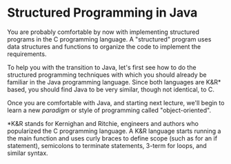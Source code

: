 # Structured Programming in Java

You are probably comfortable by now with implementing structured programs
in the C programming language. A "structured" program uses data structures
and functions to organize the code to implement the requirements.

To help you with the transition to Java, let's first see how to do the
structured programming techniques with which you should already be familiar
in the Java programming language. Since both languages are K&R* based,
you should find Java to be very similar, though not identical, to C.

Once you are comfortable with Java, and starting next lecture, 
we'll begin to learn a new *paradigm* or style of programming 
called "object-oriented".

*K&R stands for Kernighan and Ritchie, engineers and authors who popularized
the C programming language. A K&R language starts running a the main function
and uses curly braces to define scope (such as for an if statement), semicolons 
to terminate statements, 3-term for loops, and similar syntax.
